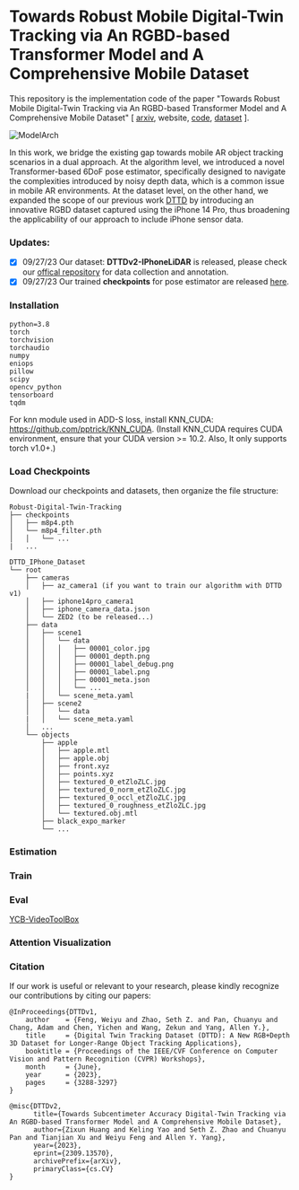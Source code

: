 # Towards Robust Mobile Digital-Twin Tracking via An RGBD-based Transformer Model and A Comprehensive Mobile Dataset
This repository is the implementation code of the paper "Towards Robust Mobile Digital-Twin Tracking via An RGBD-based Transformer Model and A Comprehensive Mobile Dataset" [ [arxiv](https://arxiv.org/abs/2309.13570), website, [code](https://github.com/OpenARK-Berkeley/DigitalTwin-6DPose/edit/), [dataset](https://github.com/OpenARK-Berkeley/DTTDv2-IPhoneLiDAR) ]. 

![ModelArch](https://github.com/OpenARK-Berkeley/DigitalTwin-6DPose/assets/106426767/3f78f335-2801-4822-934c-55bac10c543d)

In this work, we bridge the existing gap towards mobile AR object tracking scenarios in a dual approach. At the algorithm level, we introduced a novel Transformer-based 6DoF  pose estimator, specifically designed to navigate the complexities introduced by noisy depth data, which is a common issue in mobile AR environments. At the dataset level, on the other hand, we expanded the scope of our previous work [DTTD](https://arxiv.org/abs/2302.05991) by introducing an innovative RGBD dataset captured using the iPhone 14 Pro, thus broadening the applicability of our approach to include iPhone sensor data. 

### Updates:
- [x] 09/27/23 Our dataset: **DTTDv2-IPhoneLiDAR** is released, please check our [offical repository](https://github.com/OpenARK-Berkeley/DTTDv2-IPhoneLiDAR) for data collection and annotation.
- [x] 09/27/23 Our trained **checkpoints** for pose estimator are released [here](https://drive.google.com/drive/folders/18laguqXN7b-WTFrHlRpbteqmE8oRF_8H?usp=drive_link).

### Installation
```
python=3.8
torch
torchvision
torchaudio
numpy
eniops
pillow
scipy
opencv_python
tensorboard
tqdm
```

For knn module used in ADD-S loss, install KNN_CUDA: https://github.com/pptrick/KNN_CUDA. (Install KNN_CUDA requires CUDA environment, ensure that your CUDA version >= 10.2. Also, It only supports torch v1.0+.)

### Load Checkpoints
Download our checkpoints and datasets, then organize the file structure:
```
Robust-Digital-Twin-Tracking
├── checkpoints
│   ├── m8p4.pth
│   └── m8p4_filter.pth
│   │   └── ...
|   ...
```
```
DTTD_IPhone_Dataset
└── root
    ├── cameras
    │   ├── az_camera1 (if you want to train our algorithm with DTTD v1)
    │   ├── iphone14pro_camera1
    │   ├── iphone_camera_data.json
    │   └── ZED2 (to be released...)
    ├── data
    │   ├── scene1
    │   │   └── data
    │   │   │   ├── 00001_color.jpg
    │   │   │   ├── 00001_depth.png
    │   │   │   ├── 00001_label_debug.png
    │   │   │   ├── 00001_label.png
    │   │   │   ├── 00001_meta.json
    │   │   │   └── ...
    |   │   └── scene_meta.yaml
    │   ├── scene2
    │   │   └── data
    |   │   └── scene_meta.yaml
    │   ...
    └── objects
        ├── apple
        │   ├── apple.mtl
        │   ├── apple.obj
        │   ├── front.xyz
        │   ├── points.xyz
        │   ├── textured_0_etZloZLC.jpg
        │   ├── textured_0_norm_etZloZLC.jpg
        │   ├── textured_0_occl_etZloZLC.jpg
        │   ├── textured_0_roughness_etZloZLC.jpg
        │   └── textured.obj.mtl
        ├── black_expo_marker
        └── ...
```

### Estimation

### Train

### Eval
[YCB-VideoToolBox](https://github.com/yuxng/YCB_Video_toolbox)

### Attention Visualization


### Citation
If our work is useful or relevant to your research, please kindly recognize our contributions by citing our papers:
```
@InProceedings{DTTDv1,
    author    = {Feng, Weiyu and Zhao, Seth Z. and Pan, Chuanyu and Chang, Adam and Chen, Yichen and Wang, Zekun and Yang, Allen Y.},
    title     = {Digital Twin Tracking Dataset (DTTD): A New RGB+Depth 3D Dataset for Longer-Range Object Tracking Applications},
    booktitle = {Proceedings of the IEEE/CVF Conference on Computer Vision and Pattern Recognition (CVPR) Workshops},
    month     = {June},
    year      = {2023},
    pages     = {3288-3297}
}

@misc{DTTDv2,
      title={Towards Subcentimeter Accuracy Digital-Twin Tracking via An RGBD-based Transformer Model and A Comprehensive Mobile Dataset}, 
      author={Zixun Huang and Keling Yao and Seth Z. Zhao and Chuanyu Pan and Tianjian Xu and Weiyu Feng and Allen Y. Yang},
      year={2023},
      eprint={2309.13570},
      archivePrefix={arXiv},
      primaryClass={cs.CV}
}
```


